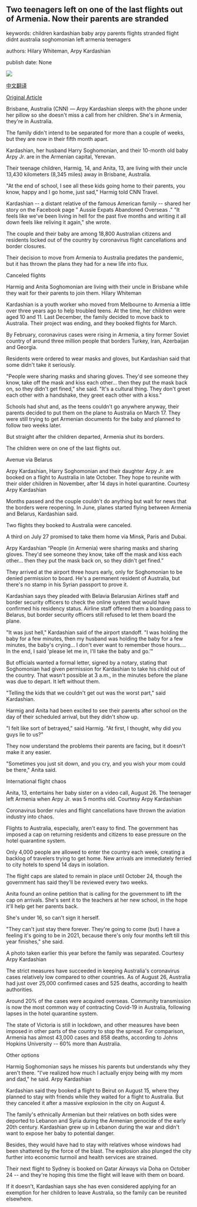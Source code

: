 ## Two teenagers left on one of the last flights out of Armenia. Now their parents are stranded

keywords: children kardashian baby arpy parents flights stranded flight didnt australia soghomonian left armenia teenagers

authors: Hilary Whiteman, Arpy Kardashian

publish date: None

![](https://cdn.cnn.com/cnnnext/dam/assets/200826170043-01-harmig-and-anita-soghomonian-super-tease.jpg)

[中文翻译](Two%20teenagers%20left%20on%20one%20of%20the%20last%20flights%20out%20of%20Armenia.%20Now%20their%20parents%20are%20stranded_zh.md)

[Original Article](https://edition.cnn.com/travel/article/stranded-armenia-australia-flights-covid/index.html)

Brisbane, Australia (CNN) — Arpy Kardashian sleeps with the phone under her pillow so she doesn't miss a call from her children. She's in Armenia, they're in Australia.

The family didn't intend to be separated for more than a couple of weeks, but they are now in their fifth month apart.

Kardashian, her husband Harry Soghomonian, and their 10-month old baby Arpy Jr. are in the Armenian capital, Yerevan.

Their teenage children, Harmig, 14, and Anita, 13, are living with their uncle 13,430 kilometers (8,345 miles) away in Brisbane, Australia.

"At the end of school, I see all these kids going home to their parents, you know, happy and I go home, just sad," Harmig told CNN Travel.

Kardashian -- a distant relative of the famous American family -- shared her story on the Facebook page " Aussie Expats Abandoned Overseas ." "It feels like we've been living in hell for the past five months and writing it all down feels like reliving it again," she wrote.

The couple and their baby are among 18,800 Australian citizens and residents locked out of the country by coronavirus flight cancellations and border closures.

Their decision to move from Armenia to Australia predates the pandemic, but it has thrown the plans they had for a new life into flux.

Canceled flights

Harmig and Anita Soghomonian are living with their uncle in Brisbane while they wait for their parents to join them. Hilary Whiteman

Kardashian is a youth worker who moved from Melbourne to Armenia a little over three years ago to help troubled teens. At the time, her children were aged 10 and 11. Last December, the family decided to move back to Australia. Their project was ending, and they booked flights for March.

By February, coronavirus cases were rising in Armenia, a tiny former Soviet country of around three million people that borders Turkey, Iran, Azerbaijan and Georgia.

Residents were ordered to wear masks and gloves, but Kardashian said that some didn't take it seriously.

"People were sharing masks and sharing gloves. They'd see someone they know, take off the mask and kiss each other... then they put the mask back on, so they didn't get fined," she said. "It's a cultural thing. They don't greet each other with a handshake, they greet each other with a kiss."

Schools had shut and, as the teens couldn't go anywhere anyway, their parents decided to put them on the plane to Australia on March 17. They were still trying to get Armenian documents for the baby and planned to follow two weeks later.

But straight after the children departed, Armenia shut its borders.

The children were on one of the last flights out.

Avenue via Belarus

Arpy Kardashian, Harry Soghomonian and their daughter Arpy Jr. are booked on a flight to Australia in late October. They hope to reunite with their older children in November, after 14 days in hotel quarantine. Courtesy Arpy Kardashian

Months passed and the couple couldn't do anything but wait for news that the borders were reopening. In June, planes started flying between Armenia and Belarus, Kardashian said.

Two flights they booked to Australia were canceled.

A third on July 27 promised to take them home via Minsk, Paris and Dubai.

Arpy Kardashian “People (in Armenia) were sharing masks and sharing gloves. They'd see someone they know, take off the mask and kiss each other... then they put the mask back on, so they didn't get fined.”

They arrived at the airport three hours early, only for Soghomonian to be denied permission to board. He's a permanent resident of Australia, but there's no stamp in his Syrian passport to prove it.

Kardashian says they pleaded with Belavia Belarusian Airlines staff and border security officers to check the online system that would have confirmed his residency status. Airline staff offered them a boarding pass to Belarus, but border security officers still refused to let them board the plane.

"It was just hell," Kardashian said of the airport standoff. "I was holding the baby for a few minutes, then my husband was holding the baby for a few minutes, the baby's crying... I don't ever want to remember those hours.... In the end, I said 'please let me in, I'll take the baby and go.'"

But officials wanted a formal letter, signed by a notary, stating that Soghomonian had given permission for Kardashian to take his child out of the country. That wasn't possible at 3 a.m., in the minutes before the plane was due to depart. It left without them.

"Telling the kids that we couldn't get out was the worst part," said Kardashian.

Harmig and Anita had been excited to see their parents after school on the day of their scheduled arrival, but they didn't show up.

"I felt like sort of betrayed," said Harmig. "At first, I thought, why did you guys lie to us?"

They now understand the problems their parents are facing, but it doesn't make it any easier.

"Sometimes you just sit down, and you cry, and you wish your mom could be there," Anita said.

International flight chaos

Anita, 13, entertains her baby sister on a video call, August 26. The teenager left Armenia when Arpy Jr. was 5 months old. Courtesy Arpy Kardashian

Coronavirus border rules and flight cancellations have thrown the aviation industry into chaos.

Flights to Australia, especially, aren't easy to find. The government has imposed a cap on returning residents and citizens to ease pressure on the hotel quarantine system.

Only 4,000 people are allowed to enter the country each week, creating a backlog of travelers trying to get home. New arrivals are immediately ferried to city hotels to spend 14 days in isolation.

The flight caps are slated to remain in place until October 24, though the government has said they'll be reviewed every two weeks.

Anita found an online petition that is calling for the government to lift the cap on arrivals. She's sent it to the teachers at her new school, in the hope it'll help get her parents back.

She's under 16, so can't sign it herself.

"They can't just stay there forever. They're going to come (but) I have a feeling it's going to be in 2021, because there's only four months left till this year finishes," she said.

A photo taken earlier this year before the family was separated. Courtesy Arpy Kardashian

The strict measures have succeeded in keeping Australia's coronavirus cases relatively low compared to other countries. As of August 26, Australia had just over 25,000 confirmed cases and 525 deaths, according to health authorities.

Around 20% of the cases were acquired overseas. Community transmission is now the most common way of contracting Covid-19 in Australia, following lapses in the hotel quarantine system.

The state of Victoria is still in lockdown, and other measures have been imposed in other parts of the country to stop the spread. For comparison, Armenia has almost 43,000 cases and 858 deaths, according to Johns Hopkins University -- 60% more than Australia.

Other options

Harmig Soghomonian says he misses his parents but understands why they aren't there. "I've realized how much I actually enjoy being with my mom and dad," he said. Arpy Kardashian

Kardashian said they booked a flight to Beirut on August 15, where they planned to stay with friends while they waited for a flight to Australia. But they canceled it after a massive explosion in the city on August 4.

The family's ethnically Armenian but their relatives on both sides were deported to Lebanon and Syria during the Armenian genocide of the early 20th century. Kardashian grew up in Lebanon during the war and didn't want to expose her baby to potential danger.

Besides, they would have had to stay with relatives whose windows had been shattered by the force of the blast. The explosion also plunged the city further into economic turmoil and health services are strained.

Their next flight to Sydney is booked on Qatar Airways via Doha on October 24 -- and they're hoping this time the flight will leave with them on board.

If it doesn't, Kardashian says she has even considered applying for an exemption for her children to leave Australia, so the family can be reunited elsewhere.